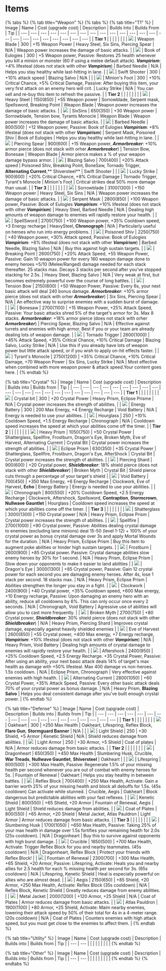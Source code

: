 # Items

{% tabs %}
{% tab title="Weapon" %}
{% tabs %}
{% tab title="T1" %}
| Image | Name | Cost \(upgrade cost\) | Description | Builds Into | Builds From | Tip |
| --- | --- | --- | --- | --- | --- | --- | --- | --- | --- | --- | --- | --- | --- | --- | --- | --- | --- | --- | --- | --- | --- | --- |
| **Tier 1** |  |  |  |  |  |  |
| ![](../.gitbook/assets/image%20%2871%29.png) | Weapon Blade | 300 | +15 Weapon Power | Heavy Steel, Six Sins, Piercing Spear | N/A | Weapon power increases the damage of basic attacks. |
| ![](../.gitbook/assets/image%20%2858%29.png) | Book of Eulogies | 300 | +5 Weapon power, Passive: Restores 25 health whenever you kill a minion or monster \(60 if using a melee default attack\). _**Vampirism**_: +4% lifesteal \(does not stack with other _**Vampirism**_\) | Barbed Needle | N/A  | Helps you stay healthy while last-hitting in lane. |
| ![](../.gitbook/assets/image%20%2840%29.png) | Swift Shooter | 300 | +10% attack speed | Blazing Salvo | N/A |  |
| ![](../.gitbook/assets/image%20%2837%29.png) | Minion's Foot | 300 | +10% Critical Chance, +5% Critical Damage, Passive: After buying this item, your very first attack on an enemy hero will crit. | Lucky Strike | N/A | You can sell and re-buy this item to refresh the passive. |
| **Tier 2** |  |  |  |  |  |  |
| ![](../.gitbook/assets/image%20%2843%29.png) |  Heavy Steel | 1150\(850\) | +55 Weapon power | Sorrowblade, Serpent mask, Spellsword, Breaking Point | Weapon Blade | Weapon power increases the damage of basic attacks. |
| ![](../.gitbook/assets/image%20%2859%29.png) |  SixSins | 650\(350\) | +30 Weapon power | Sorrowblade, Tension bow, Tyrants Monocle | Weapon Blade | Weapon power increases the damage of basic attacks. |
| ![](../.gitbook/assets/image%20%2812%29.png) | Barbed Needle | 800\(500\) | +12 Weapon power, Passive: Book of Eulogies _**Vampirism**_: +8% lifesteal \(does not stack with other _**Vampirism**_\) | Serpent Mask, Poisoned Shiv | Book of Eulogies |  Helps you stay healthy while last-hitting in lane. |
| ![](../.gitbook/assets/image%20%2878%29.png) | Piercing Spear | 900\(600\) | +15 Weapon power, _**Armorbreaker**_: +10% armor pierce \(does not stack with orher _**Armorbreaker**_\) | Tension Bow, Bonesaw | Weapon Blade |  Armor pierce makes a % of your weapon damage bypass armor. |
| ![](../.gitbook/assets/image%20%2814%29.png) | Blazing Salvo | 700\(400\) | +20% Attack speed | Poisoned Shiv, Breaking Point, BoneSaw, Tornado Trigger, **Alternating Current**,** Shiversteel** | Swift Shooter |  |
| ![](../.gitbook/assets/image%20%2831%29.png) | Lucky Strike | 900\(600\) | +20% Critical Chance, +8% Critical Damage | Tornado Trigger, Tyrant's Monocle | Minion's Foot |  Critical strikes deal 50% more damage than usual. |
| **Tier 3** |  |  |  |  |  |  |
| ![](../.gitbook/assets/image%20%2844%29.png) | Sorrowblade | 3100\(1300\) | +150 Weapon power | Heavy Steel, Six Sins | N/A | Weapon power increases the damage of basic attacks. |
| ![](../.gitbook/assets/image%20%2864%29.png) | Serpent Mask | 2800\(850\) |  +100 Weapon power, Passive: Book of Eulogies _**Vampirism**_: +10% lifesteal \(does not stack with other _**Vampirism**_\) | Heavy Steel, Barbed Needle | N/A | Dealing high amounts of weapon damage to enemies will rapidly restore your health. |
| ![](../.gitbook/assets/image%20%287%29.png) | SpellSword | 2700\(750\) | +100 Weapon power, +35% Cooldown speed, +3 Energy recharge | HeavySteel, **Chronograph** |  N/A | Particularly useful on heroes who run into energy problems. |
| ![](../.gitbook/assets/image%20%2861%29.png) | Poisoned Shiv | 2250\(750\) | +40 Weapon power, +30% Attack speed, Passive: Book of Eulogies _**Vampirism**_: +8% lifesteal \(does not stack with other _**Vampirism**_\) | Barbed Needle, Blazing Salvo |  N/A |  Buy this against high sustain targets. |
| ![](../.gitbook/assets/image%20%286%29.png) | Breaking Point | 2600\(750\) | +20% Attack Speed, +55 Weapon Power, Passive: Gain 10 weapon power for every 160 weapon damage done to enemy heroes +5/10 \(Melee/Ranged\) damage needed for each stack thereafter. 25 stacks max. Decays 3 stacks per second after you've stopped stacking for 2.5s. | Heavy Steel, Blazing Salvo |  N/A |  Very weak at first, but becomes extremely powerful over the course of long battles. |
| ![](../.gitbook/assets/image%20%2852%29.png) | Tension Bow | 2150\(600\) | +50 Weapon Power, Passive: Every 6s, your next basic attack will deal 240 bonus damage.  _**Armorbreaker**_: +10% armor pierce \(does not stack with orher _**Armorbreaker**_\) | Six Sins, Piercing Spear |  N/A |  An effective way to surprise enemies with a sudden burst of damage. |
| ![](../.gitbook/assets/image%20%2863%29.png) | Bonesaw | 2700\(1100\) | +15 Weapon Power, +25% Attack Speed, Passive: Your basic attacks shred 5% of the target's armor for 3s. Max 8 stacks.  _**Armorbreaker**_: +18% armor pierce \(does not stack with orher _**Armorbreaker**_\) | Piercing Spear, Blazing Salvo |  N/A |  Effective against turrets and enemies with high armor. Best if you or your team are already dealing lots of weapon damage. |
| ![](../.gitbook/assets/image%20%2833%29.png) | Tornado Trigger | 2600\(1000\) | +45% Attack Speed, +35% Critical Chance, +10% Critical Damage | Blazing Salvo, Lucky Strike |  N/A |  Use this if you already have lots of weapon power but little attack speed, or if you wish to apply on-hit effects faster. |
| ![](../.gitbook/assets/image%20%2848%29.png) | Tyrant's Monocle | 2750\(1200\) | +35% Critical Chance, +10% Critical Damage, +70 Weapon Power | Six Sins, Lucky Strike |  N/A |  Most effective when combined with more weapon power & attack speed.Your content goes here. |
{% endtab %}

{% tab title="Crystal" %}
| Image | Name | Cost \(upgrade cost\) | Description | Builds into | Builds from | Tip |
| --- | --- | --- | --- | --- | --- | --- | --- | --- | --- | --- | --- | --- | --- | --- | --- | --- | --- | --- | --- | --- |
| **Tier 1** |  |  |  |  |  |  |
| ![](../.gitbook/assets/image%20%2856%29.png) | Crystal bit | 300 |  +20 Crystal Power | Heavy Prism, Eclipse Prisme | N/A | Crystal power increases the strength of abilities. |
| ![](../.gitbook/assets/image%20%2827%29.png) | Energy Battery | 300 | 200 Max Energy, +4 Energy Recharge | Void Battery |  N/A | Energy is needed to use your abilities. |
| ![](../.gitbook/assets/image%20%2846%29.png) | Hourglass | 250 | +10% Cooldown Speed, +1.5 Energy Recharge | Chronograph |  N/A | Cooldown speed increases the speed at which your abilities come off the timer. |
| **Tier 2** |  |  |  |  |  |  |
| ![](../.gitbook/assets/image%20%2828%29.png) | Heavy Prism | 1050\(750\) |  +50 Crystal Power | Shatterglass, Spellfire, Frostburn, Dragon's Eye, Broken Myth, Eve of Harvest, Alternating Current | Crystal Bit | Crystal power increases the strength of abilities. |
| ![](../.gitbook/assets/image%20%2860%29.png) | Eclipse Prism | 630\(350\) |  +35 Crystal Power | Shatterglass, Spellfire, Frostburn, Dragon's Eye, AfterShock | Crystal Bit |  Crystal power increases the strength of abilities. |
| ![](../.gitbook/assets/image%20%2875%29.png) | Piercing Shard | 900\(600\) | +20 Crystal power, _**Shieldbreaker**_: 18% shield pierce \(does not stack with other _**Shieldbreaker**_\) | Broken Myth | Crystal Bit | Shield pierce cuts through a percentage of your target's shield |
| ![](../.gitbook/assets/image%20%2851%29.png) | Void Battery | 700\(450\) | +350 Max Energy, +6 Energy Recharge | Clockwork, Eve of Harvest, **Echo** | Energy Battery | Energy is needed to use your abilities. |
| ![](../.gitbook/assets/image%20%2834%29.png) | Chronograph | 800\(550\) | +20% Cooldown Speed, +2.5 Energy Recharge | Clockwork, Aftershock, Spellsword, **Contraption**, **Stormcrown**, **Nullwave Gauntlet** | Hourglass | Cooldown speed increases the speed at which your abilities come off the timer. |
| **Tier 3** |  |  |  |  |  |  |
| ![](../.gitbook/assets/image%20%2873%29.png) | Shatterglass | 3000\(1300\) | +150 Crystal power |  N/A | Heavy Prism, Eclipse Prism | Crystal power increases the strength of abilities. |
| ![](../.gitbook/assets/image%20%2867%29.png) | Spellfire | 2700\(1000\) | +90 Crystal power, Passive: Abilities dealing crystal damage to enemies \(excluding lane minions\) deal 15-50 \(level 1-12\) + 100% of your crystal power as bonus crystal damage over 3s and apply Mortal Wounds for the duration. |  N/A | Heavy Prism, Eclipse Prism | Buy this item to augment poke abilities or hinder high sustain targets.  |
| ![](../.gitbook/assets/image%20%2829%29.png) | Frostburn | 2600\(900\) | +85 Crystal power. Passive: Crystal damage abilities slow enemy heroes by 30% for 1 second. |  N/A | Heavy Prism, Eclipse Prism | Slow down your opponents to make it easier to land abilities |
| ![](../.gitbook/assets/image%20%2855%29.png) | Dragon's Eye | 3000\(1300\) | +85 Crystal power, Passive: Gain 12 crystal power for each second you are damaging enemy heroes. After 4s, lose 1 stack per second. 18 stacks max. |  N/A | Heavy Prism, Eclipse Prism | Abilities strengthen the longer you stay in a fight. |
| ![](../.gitbook/assets/image%20%2869%29.png) | Clockwork | 2400\(900\) | +40 Crystal power, +35% Cooldown speed, +600 Max energy, +10 Energy recharge, Passive: Upon damaging an enemy hero with an ability, reduce all cooldowns by 6%. This can only occur once every 2 seconds. |  N/A | Chronograph, Void Battery | Agressive use of abilities will allow you to cast more frequently. |
| ![](../.gitbook/assets/image%20%2845%29.png) | Broken Myth | 2700\(750\) | +80 Crystal power, _**Shieldbreaker**_: 30% shield pierce \(does not stack with other _**Shieldbreaker**_\) |  N/A | Heavy Prism, Piercing Shard | Improves crystal damage, especially against heavily shielded enemies |
| ![](../.gitbook/assets/image%20%2823%29.png) | Eve of Harvest | 2600\(850\) | +55 Crystal power, +400 Max energy, +7 Energy recharge,  _**Vampirism**_: +10% lifesteal \(does not stack with other _**Vampirism**_\) |  N/A | Heavy Prism, Void Battery | Dealing high amounts of crystal damage to enemies will rapidly restore your health. |
| ![](../.gitbook/assets/image%20%2847%29.png) | Aftershock | 2400\(950\) | +25% Cooldown Speed, +2.5 Energy Recharge. +35 Crystal Power, Passive: After using an ability, your next basic attack deals 14% of target's max health as damage with +50% lifesteal. Max 400 damage vs non-heroes. 1.5s cooldown. |  N/A | Eclipse Prism, Chronograph | Very effective against enemies with high health. |
| ![](../.gitbook/assets/image%20%2815%29.png) | Alternating Current | 2800\(1050\) | +60 Crystal Power, +35% Attack Speed, Passive: Every other basic attack deals 70% of your crystal power as bonus damage. |  N/A | Heavy Prism, **Blazing Salvo** | Helps you deal consistent damage after you've built enough crystal power. |
{% endtab %}

{% tab title="Defense" %}
| Image | Name | Cost \(upgrade cost\) | Description | Builds into | Builds from | Tip |
| --- | --- | --- | --- | --- | --- | --- | --- | --- | --- | --- | --- | --- | --- | --- | --- | --- | --- |
| **Tier 1** |  |  |  |  |  |  |
| ![](../.gitbook/assets/image%20%2857%29.png) | Oakheart | 300 |  +250 Max Health | Oakheart, Lifespring, Reflex Block,  **Flare Gun**, **Stormguard Banner** | N/A |  |
| ![](../.gitbook/assets/image%20%2813%29.png) | Light Shield | 250 | +30 Shield, +5 Armor | Kenetic Shield | N/A | Shield reduces damage from abilities. |
| ![](../.gitbook/assets/image%20%2862%29.png) | Light Armor | 250 | +30 Armor, +5 Shield | Coat of plates | N/A | Armor reduces damage from basic attacks. |
| **Tier 2** |  |  |  |  |  |  |
| ![](../.gitbook/assets/image%20%2826%29.png) | Dragonheart | 650\(350\) | +450 Max Health | Slumbering Husk, Crucible, **War Treads**, **Nullwave Gauntlet**, **Shiversteel** | Oakheart |  |
| ![](../.gitbook/assets/image%20%2832%29.png) | Lifespring | 800\(500\) | +300 Max Health, Passive: Regenerate 1.5% of your missing health per second whenever you are out of combat with enemy heroes for 5s. | Fountain of Renewal | Oakheart | Helps you stay healthy in between battles. |
| ![](../.gitbook/assets/image%20%2810%29.png) | Reflex Block | 700\(400\) | +250 Max Health, Activate: Gain a barrier worth 25% of your missing health and block all debuffs for 1.5s. \(45s cooldown\) Can activate while stunned. | Crucible, Aegis | Oakheart | Block dangerous but predictable abilities with your fast reflexes. |
| ![](../.gitbook/assets/image%20%2836%29.png) | Kenetic Shield | 800\(550\) | +65 Shield, +20 Armor | Fountain of Renewal, Aegis | Light Shield | Shield reduces damage from abilities. |
| ![](../.gitbook/assets/image%20%2865%29.png) | Coat of Plates | 800\(550\) | +65 Armor, +20 Shield | Metal Jacket, Atlas Pauldron | Light Armor | Armor reduces damage from basic attacks. |
| **Tier 3** |  |  |  |  |  |  |
| ![](../.gitbook/assets/image%20%2877%29.png) | Slumbering Husk | 1700\(1050\) | +650 Max Health, Passive: Taking 25% of your max health in damage over 1.5s fortifies your remaining health for 2.0s \(25s cooldown\). | N/A | Dragonheart | Buy this to survive against opponents with high burst damage. |
| ![](../.gitbook/assets/image%20%2854%29.png) | Crucible | 1850\(500\) | +700 Max Health, Activate: Trigger Reflex Block for you and nearby teammates. \(45s cooldown\) | N/A | Dragonheart, Reflex Block | Protect your friends with Reflex Block! |
| ![](../.gitbook/assets/image%20%2876%29.png) | Fountain of Renewal | 2300\(700\) | +300 Max Health, +65 Shield, +20 Armor, Passive: Lifespring, Activate: Heals you and nearby allies for 2.5 health for each % missing health per second for 3s. \(65s cooldown\) | N/A | Lifespring, Kenetic Shield | Heal is especially powerful on allies who are almost dead. |
| ![](../.gitbook/assets/image%20%2841%29.png) | Aegis | 2150\(650\) | +85 Shield, +20 Armor, +250 Max Health, Activate: Reflex Block \(35s cooldown\) | N/A | Refles Block, Kenetic Shield | Greatly reduces damage from enemy abilities. |
| ![](../.gitbook/assets/image%20%2825%29.png) | Metal Jacket | 2000\(1200\) | +120 Armor, +25 Shield | N/A | Coat of Plates | Armor reduces damage from basic attacks. |
| ![](../.gitbook/assets/image%20%2819%29.png) | Atlas Pauldron | 1900\(1100\) | +80 Armor, +25 Shield, Activate: Maim nearby enemies, lowering their attack speed by 50% of their total for 4s in a 4-meter range. \(20s cooldown\) | N/A | Coat of Plates |   Counters enemies with high attack speed, but you must get close to the enemies to affect them. |
{% endtab %}

{% tab title="Utility" %}
| Image | Name | Cost \(upgrade cost\) | Description | Builds into | Builds from | Tip |
| --- | --- |
|  |  |  |  |  |  |  |
{% endtab %}

{% tab title="Other" %}
| Image | Name | Cost \(upgrade cost\) | Description | Builds into | Builds from | Tip |
| --- | --- |
|  |  |  |  |  |  |  |
{% endtab %}
{% endtabs %}





